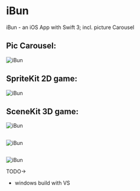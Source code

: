 # iBun
iBun - an iOS App with Swift 3; incl. picture Carousel

## Pic Carousel:
![iBun](https://raw.githubusercontent.com/privet56/iBun/master/ibun.gif)

## SpriteKit 2D game:
![iBun](https://raw.githubusercontent.com/privet56/iBun/master/ibun.spritekit.gif)

## SceneKit 3D game:
![iBun](https://raw.githubusercontent.com/privet56/iBun/master/ibun.3d.gif)
## 
![iBun](https://raw.githubusercontent.com/privet56/iBun/master/ibun.3d_2.gif)
## 
![iBun](https://raw.githubusercontent.com/privet56/iBun/master/ibun.3d_3.gif)

TODO->

- windows build with VS
